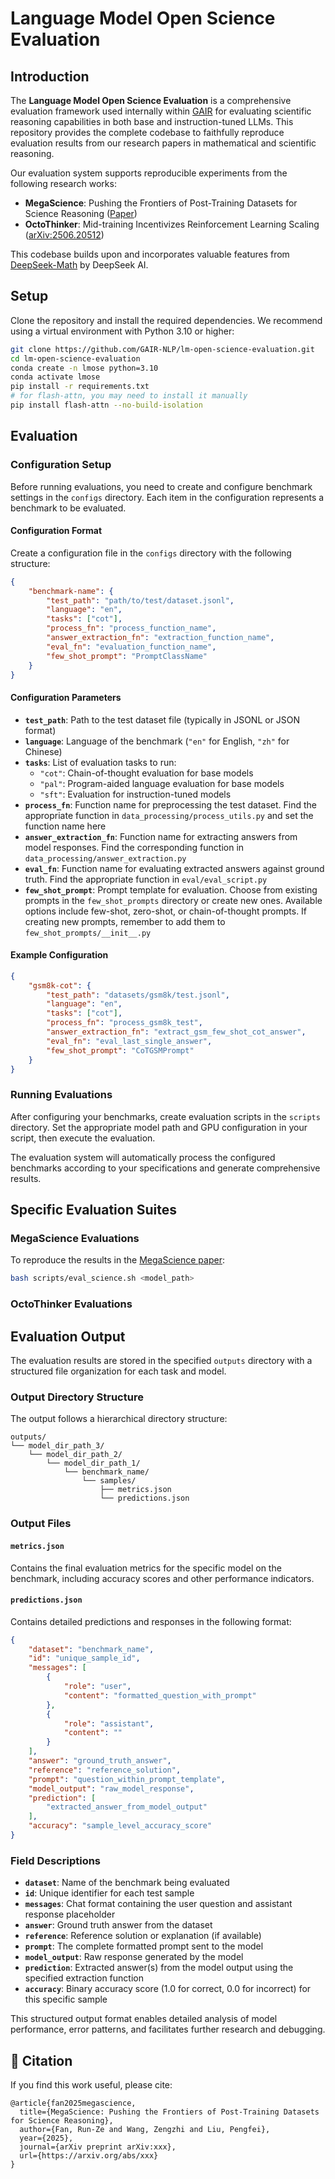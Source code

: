 # Language Model Open Science Evaluation

## Introduction

The **Language Model Open Science Evaluation** is a comprehensive evaluation framework used internally within [GAIR](https://plms.ai/index.html) for evaluating scientific reasoning capabilities in both base and instruction-tuned LLMs. This repository provides the complete codebase to faithfully reproduce evaluation results from our research papers in mathematical and scientific reasoning.

Our evaluation system supports reproducible experiments from the following research works:

- **MegaScience**: Pushing the Frontiers of Post-Training Datasets for Science Reasoning ([Paper]())
- **OctoThinker**: Mid-training Incentivizes Reinforcement Learning Scaling ([arXiv:2506.20512](https://arxiv.org/abs/2506.20512))

This codebase builds upon and incorporates valuable features from [DeepSeek-Math](https://github.com/deepseek-ai/DeepSeek-Math) by DeepSeek AI.

## Setup
Clone the repository and install the required dependencies. We recommend using a virtual environment with Python 3.10 or higher:
```bash
git clone https://github.com/GAIR-NLP/lm-open-science-evaluation.git
cd lm-open-science-evaluation
conda create -n lmose python=3.10
conda activate lmose
pip install -r requirements.txt
# for flash-attn, you may need to install it manually
pip install flash-attn --no-build-isolation
```

## Evaluation

### Configuration Setup

Before running evaluations, you need to create and configure benchmark settings in the `configs` directory. Each item in the configuration represents a benchmark to be evaluated.

#### Configuration Format

Create a configuration file in the `configs` directory with the following structure:

```json
{
    "benchmark-name": {
        "test_path": "path/to/test/dataset.jsonl",
        "language": "en",
        "tasks": ["cot"],
        "process_fn": "process_function_name",
        "answer_extraction_fn": "extraction_function_name", 
        "eval_fn": "evaluation_function_name",
        "few_shot_prompt": "PromptClassName"
    }
}
```

#### Configuration Parameters

- **`test_path`**: Path to the test dataset file (typically in JSONL or JSON format)
- **`language`**: Language of the benchmark (`"en"` for English, `"zh"` for Chinese)
- **`tasks`**: List of evaluation tasks to run:
  - `"cot"`: Chain-of-thought evaluation for base models
  - `"pal"`: Program-aided language evaluation for base models  
  - `"sft"`: Evaluation for instruction-tuned models
- **`process_fn`**: Function name for preprocessing the test dataset. Find the appropriate function in `data_processing/process_utils.py` and set the function name here
- **`answer_extraction_fn`**: Function name for extracting answers from model responses. Find the corresponding function in `data_processing/answer_extraction.py`
- **`eval_fn`**: Function name for evaluating extracted answers against ground truth. Find the appropriate function in `eval/eval_script.py`
- **`few_shot_prompt`**: Prompt template for evaluation. Choose from existing prompts in the `few_shot_prompts` directory or create new ones. Available options include few-shot, zero-shot, or chain-of-thought prompts. If creating new prompts, remember to add them to `few_shot_prompts/__init__.py`

#### Example Configuration

```json
{
    "gsm8k-cot": {
        "test_path": "datasets/gsm8k/test.jsonl",
        "language": "en",
        "tasks": ["cot"],
        "process_fn": "process_gsm8k_test",
        "answer_extraction_fn": "extract_gsm_few_shot_cot_answer",
        "eval_fn": "eval_last_single_answer",
        "few_shot_prompt": "CoTGSMPrompt"
    }
}
```

### Running Evaluations

After configuring your benchmarks, create evaluation scripts in the `scripts` directory. Set the appropriate model path and GPU configuration in your script, then execute the evaluation.

The evaluation system will automatically process the configured benchmarks according to your specifications and generate comprehensive results.

## Specific Evaluation Suites

### MegaScience Evaluations

To reproduce the results in the [MegaScience paper]():

```bash
bash scripts/eval_science.sh <model_path>
```

### OctoThinker Evaluations




## Evaluation Output

The evaluation results are stored in the specified `outputs` directory with a structured file organization for each task and model.

### Output Directory Structure

The output follows a hierarchical directory structure:
```
outputs/
└── model_dir_path_3/
    └── model_dir_path_2/
        └── model_dir_path_1/
            └── benchmark_name/
                └── samples/
                    ├── metrics.json
                    └── predictions.json
```

### Output Files

#### `metrics.json`
Contains the final evaluation metrics for the specific model on the benchmark, including accuracy scores and other performance indicators.

#### `predictions.json`
Contains detailed predictions and responses in the following format:

```json
{
    "dataset": "benchmark_name",
    "id": "unique_sample_id",
    "messages": [
        {
            "role": "user",
            "content": "formatted_question_with_prompt"
        },
        {
            "role": "assistant", 
            "content": ""
        }
    ],
    "answer": "ground_truth_answer",
    "reference": "reference_solution",
    "prompt": "question_within_prompt_template",
    "model_output": "raw_model_response",
    "prediction": [
        "extracted_answer_from_model_output"
    ],
    "accuracy": "sample_level_accuracy_score"
}
```

### Field Descriptions

- **`dataset`**: Name of the benchmark being evaluated
- **`id`**: Unique identifier for each test sample
- **`messages`**: Chat format containing the user question and assistant response placeholder
- **`answer`**: Ground truth answer from the dataset
- **`reference`**: Reference solution or explanation (if available)
- **`prompt`**: The complete formatted prompt sent to the model
- **`model_output`**: Raw response generated by the model
- **`prediction`**: Extracted answer(s) from the model output using the specified extraction function
- **`accuracy`**: Binary accuracy score (1.0 for correct, 0.0 for incorrect) for this specific sample

This structured output format enables detailed analysis of model performance, error patterns, and facilitates further research and debugging.

## 🥳 Citation

If you find this work useful, please cite:

```
@article{fan2025megascience,
  title={MegaScience: Pushing the Frontiers of Post-Training Datasets for Science Reasoning},
  author={Fan, Run-Ze and Wang, Zengzhi and Liu, Pengfei},
  year={2025},
  journal={arXiv preprint arXiv:xxx},
  url={https://arxiv.org/abs/xxx}
}
```
